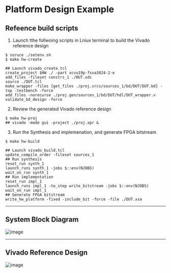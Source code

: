 # Platform Design Example

## Refeence build scripts
1. Launch tthe follwoing scripts in Lniux terminal to build the Vivado reference design
```
$ soruce ./setenv.sh
$ make hw-create

## Launch vivado_create.tcl
create_project $HW ./ -part xcvu19p-fsva3824-2-e
add_files -fileset constrs_1 ./DUT.xdc
source ./DUT.tcl
make_wrapper -files [get_files ./proj.srcs/sources_1/bd/DUT/DUT.bd] -top -testbench -force
add_files -norecurse ./proj.gen/sources_1/bd/DUT/hdl/DUT_wrapper.v
validate_bd_design -force
```

2. Review the generated Vivado reference design
```
$ make hw-proj
## vivado -mode gui -project ./proj.xpr &
```

3. Run the Synthesis and implemenation, and generate FPGA bitstream
```
$ make hw-build

## Launch vivado_build.tcl
update_compile_order -fileset sources_1
## Run synthesis
reset_run synth_1
launch_runs synth_1 -jobs $::env(NJOBS)
wait_on_run synth_1
## Run implementation
reset_run impl_1
launch_runs impl_1 -to_step write_bitstream -jobs $::env(NJOBS)
wait_on_run impl_1
## Generate FPGA bitstream
write_hw_platform -fixed -include_bit -force -file ./DUT.xsa
```

---
## System Block Diagram

![image](https://github.com/user-attachments/assets/6558d14e-fc95-4b69-826d-68147bb5ea84)

---
## Vivado Reference Design 
![image](https://github.com/user-attachments/assets/a22310ff-087e-4167-95f4-2c2c197a47c5)
